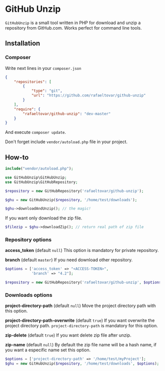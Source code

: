 # GitHub Unzip

`GitHubUnzip` is a small tool written in PHP for download and unzip a repository from GitHub.com. Works perfect for command line tools.

## Installation

### Composer
Write next lines in your `composer.json`

```json
{
    "repositories": [
        {
            "type": "git",
            "url": "https://github.com/rafaeltovar/github-unzip"
        }
    ],
    "require": {
        "rafaeltovar/github-unzip": "dev-master"
    }
}
```

And execute `composer update`.

Don't forget include `vendor/autoload.php` file in your project.

## How-to

```php
include("vendor/autoload.php");

use GitHubUnzip\GitHubUnzip;
use GitHubUnzip\GitHubRepository;

$repository = new GitHubRepository('rafaeltovar/github-unzip');

$ghu = new GitHubUnzip($repository, '/home/test/downloads');

$ghu->downloadAndUnzip(); // the magic!
```

If you want only download the zip file.

```php
$filezip = $ghu->downloadZip(); // return real path of zip file
```

### Repository options

**access_token** (default `null`)
This option is mandatory for private repository.

**branch** (default `master`)
If you need download other repository.

```php
$options = ['access_token' => "<ACCESS-TOKEN>",
            'branch' => "4.2"];

$repository = new GitHubRepository('rafaeltovar/github-unzip', $options);
```

### Downloads options
**project-directory-path** (default `null`)
Move the project directory path with this option.

**project-directory-path-overwrite** (default `true`)
If you want overwrite the project directory path. `project-directory-path` is mandatory for this option.

**zip-delete** (default `true`)
If you want delete zip file after unzip.

**zip-name** (default `null`)
By default the zip file name will be a hash name, if you want a especific name set this option.

```php
$options = ['project-directory-path' => '/home/test/myProject'];
$ghu = new GitHubUnzip($repository, '/home/test/downloads', $options);
```
